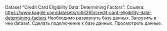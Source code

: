 Dataset "Credit Card Eligibility Data: Determining Factors". Ссылка: https://www.kaggle.com/datasets/rohit265/credit-card-eligibility-data-determining-factors
Необходимо развернуть базу данных. Загрузить в нее dataset. Сделать подключение к базе данных. Просмотреть данные.